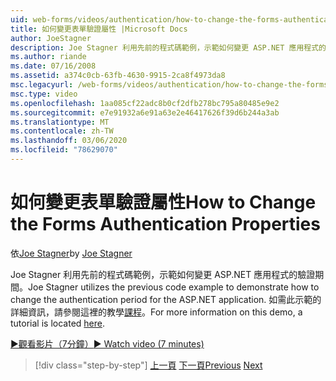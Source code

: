 ```yaml
---
uid: web-forms/videos/authentication/how-to-change-the-forms-authentication-properties
title: 如何變更表單驗證屬性 |Microsoft Docs
author: JoeStagner
description: Joe Stagner 利用先前的程式碼範例，示範如何變更 ASP.NET 應用程式的驗證期間。 如需相關資訊 。
ms.author: riande
ms.date: 07/16/2008
ms.assetid: a374c0cb-63fb-4630-9915-2ca8f4973da8
msc.legacyurl: /web-forms/videos/authentication/how-to-change-the-forms-authentication-properties
msc.type: video
ms.openlocfilehash: 1aa085cf22adc8b0cf2dfb278bc795a80485e9e2
ms.sourcegitcommit: e7e91932a6e91a63e2e46417626f39d6b244a3ab
ms.translationtype: MT
ms.contentlocale: zh-TW
ms.lasthandoff: 03/06/2020
ms.locfileid: "78629070"
---
```

# <a name="how-to-change-the-forms-authentication-properties"></a><span data-ttu-id="751ce-104">如何變更表單驗證屬性</span><span class="sxs-lookup"><span data-stu-id="751ce-104">How to Change the Forms Authentication Properties</span></span>

<span data-ttu-id="751ce-105">依[Joe Stagner](https://github.com/JoeStagner)</span><span class="sxs-lookup"><span data-stu-id="751ce-105">by [Joe Stagner](https://github.com/JoeStagner)</span></span>

<span data-ttu-id="751ce-106">Joe Stagner 利用先前的程式碼範例，示範如何變更 ASP.NET 應用程式的驗證期間。</span><span class="sxs-lookup"><span data-stu-id="751ce-106">Joe Stagner utilizes the previous code example to demonstrate how to change the authentication period for the ASP.NET application.</span></span> <span data-ttu-id="751ce-107">如需此示範的詳細資訊，請參閱這裡的教學[課程](../../overview/older-versions-security/introduction/forms-authentication-configuration-and-advanced-topics-vb.md)。</span><span class="sxs-lookup"><span data-stu-id="751ce-107">For more information on this demo, a tutorial is located [here](../../overview/older-versions-security/introduction/forms-authentication-configuration-and-advanced-topics-vb.md).</span></span>

[<span data-ttu-id="751ce-108">&#9654;觀看影片（7分鐘）</span><span class="sxs-lookup"><span data-stu-id="751ce-108">&#9654; Watch video (7 minutes)</span></span>](https://channel9.msdn.com/Blogs/ASP-NET-Site-Videos/how-to-change-the-forms-authentication-properties)

> [!div class="step-by-step"]
> <span data-ttu-id="751ce-109">[上一頁](using-basic-forms-authentication-in-aspnet.md)
> [下一頁](how-to-setup-and-use-cookie-less-authentication-in-an-aspnet-application.md)</span><span class="sxs-lookup"><span data-stu-id="751ce-109">[Previous](using-basic-forms-authentication-in-aspnet.md)
[Next](how-to-setup-and-use-cookie-less-authentication-in-an-aspnet-application.md)</span></span>
